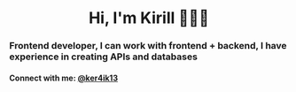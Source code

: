 <h1 align="center">Hi, I'm Kirill 👨🏻‍💻</h1>
<h3 align="left">Frontend developer, I can work with frontend + backend, I have experience in creating APIs and databases</h3>

<h4 align="left">Connect with me: <a href='https://t.me/ker4ik13'>@ker4ik13</a> </h4>

